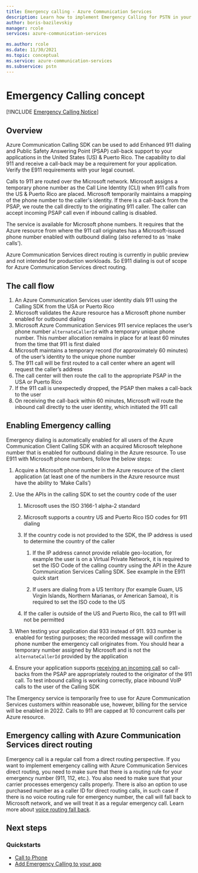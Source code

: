```yaml
---
title: Emergency calling - Azure Communication Services
description: Learn how to implement Emergency Calling for PSTN in your Azure Communication Services application.
author: boris-bazilevskiy
manager: rcole
services: azure-communication-services

ms.author: rcole
ms.date: 11/30/2021
ms.topic: conceptual
ms.service: azure-communication-services
ms.subservice: pstn
---
```


# Emergency Calling concept
[!INCLUDE [Emergency Calling Notice](../../includes/emergency-calling-notice-include.md)]

## Overview  

Azure Communication Calling SDK can be used to add Enhanced 911 dialing and Public Safety Answering Point (PSAP) call-back support to your applications in the United States (US) & Puerto Rico. The capability to dial 911 and receive a call-back may be a requirement for your application. Verify the E911 requirements with your legal counsel.

Calls to 911 are routed over the Microsoft network. Microsoft assigns a temporary phone number as the Call Line Identity (CLI) when 911 calls from the US & Puerto Rico are placed. Microsoft temporarily maintains a mapping of the phone number to the caller's identity. If there is a call-back from the PSAP, we route the call directly to the originating 911 caller. The caller can accept incoming PSAP call even if inbound calling is disabled.

The service is available for Microsoft phone numbers. It requires that the Azure resource from where the 911 call originates has a Microsoft-issued phone number enabled with outbound dialing (also referred to as ‘make calls').  

Azure Communication Services direct routing is currently in public preview and not intended for production workloads. So E911 dialing is out of scope for Azure Communication Services direct routing.

## The call flow

1. An Azure Communication Services user identity dials 911 using the Calling SDK from the USA or Puerto Rico
1. Microsoft validates the Azure resource has a Microsoft phone number enabled for outbound dialing
1. Microsoft Azure Communication Services 911 service replaces the user’s phone number `alternateCallerId` with a temporary unique phone number. This number allocation remains in place for at least 60 minutes from the time that 911 is first dialed
1. Microsoft maintains a temporary record (for approximately 60 minutes) of the user’s identity to the unique phone number
1. The 911 call will be first routed to a call center where an agent will request the caller’s address
1. The call center will then route the call to the appropriate PSAP in the USA or Puerto Rico
1. If the 911 call is unexpectedly dropped, the PSAP then makes a call-back to the user
1. On receiving the call-back within 60 minutes, Microsoft will route the inbound call directly to the user identity, which initiated the 911 call

## Enabling Emergency calling

Emergency dialing is automatically enabled for all users of the Azure Communication Client Calling SDK with an acquired Microsoft telephone number that is enabled for outbound dialing in the Azure resource. To use E911 with Microsoft phone numbers, follow the below steps:

1. Acquire a Microsoft phone number in the Azure resource of the client application (at least one of the numbers in the Azure resource must have the ability to ‘Make Calls’) 

1. Use the APIs in the calling SDK to set the country code of the user

    1. Microsoft uses the ISO 3166-1 alpha-2 standard

    1. Microsoft supports a country US and Puerto Rico ISO codes for 911 dialing

    1. If the country code is not provided to the SDK, the IP address is used to determine the country of the caller

        1. If the IP address cannot provide reliable geo-location, for example the user is on a Virtual Private Network, it is required to set the ISO Code of the calling country using the API in the Azure Communication Services Calling SDK. See example in the E911 quick start

        1. If users are dialing from a US territory (for example Guam, US Virgin Islands, Northern Marianas, or American Samoa), it is required to set the ISO code to the US

    1. If the caller is outside of the US and Puerto Rico, the call to 911 will not be permitted

1. When testing your application dial 933 instead of 911. 933 number is enabled for testing purposes; the recorded message will confirm the phone number the emergency call originates from. You should hear a temporary number assigned by Microsoft and is not the `alternateCallerId` provided by the application

1. Ensure your application supports [receiving an incoming call](../../how-tos/calling-sdk/manage-calls.md#receive-an-incoming-call) so call-backs from the PSAP are appropriately routed to the originator of the 911 call. To test inbound calling is working correctly, place inbound VoIP calls to the user of the Calling SDK

The Emergency service is temporarily free to use for Azure Communication Services customers within reasonable use, however, billing for the service will be enabled in 2022. Calls to 911 are capped at 10 concurrent calls per Azure resource.

## Emergency calling with Azure Communication Services direct routing

Emergency call is a regular call from a direct routing perspective. If you want to implement emergency calling with Azure Communication Services direct routing, you need to make sure that there is a routing rule for your emergency number (911, 112, etc.). You also need to make sure that your carrier processes emergency calls properly.
There is also an option to use purchased number as a caller ID for direct routing calls, in such case if there is no voice routing rule for emergency number, the call will fall back to Microsoft network, and we will treat it as a regular emergency call. Learn more about [voice routing fall back](./direct-routing-provisioning.md#voice-routing-considerations).

## Next steps

### Quickstarts

- [Call to Phone](../../quickstarts/telephony/pstn-call.md)
- [Add Emergency Calling to your app](../../quickstarts/telephony/pstn-call.md)